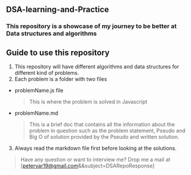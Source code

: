 ## DSA-learning-and-Practice
### This repository is a showcase of my journey to be better at Data structures and algorithms

## Guide to use this repository
1. This repository will have different algorithms and data structures for different kind of problems.
2. Each problem is a folder with two files
  - problemName.js file
    > This is where the problem is solved in Javascript
  - problemName.md
    > This is a brief doc that contains all the information about the problem in question such as the problem statement, Pseudo and Big O of solution provided by the Pseudo and written solution.

3. Always read the markdown file first before looking at the solutions.

> Have any question or want to interview me? Drop me a mail at [peteryar19@gmail.com&&subject=DSARepoResponse]
